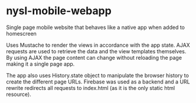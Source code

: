 # nysl-mobile-webapp
Single page mobile website that behaves like a native app when added to homescreen

Uses Mustache to render the views in accordance with the app state. 
AJAX requests are used to retrieve the data and the view templates themselves.
By using AJAX the page content can change without reloading the page making it a single page app. 

The app also uses History.state object to manipulate the browser history to create the different page URLs.
Firebase was used as a backend and a URL rewrite redirects all requests to index.html (as it is the only static html resource).

